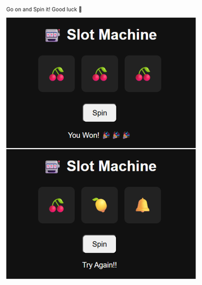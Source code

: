 Go on and Spin it! Good luck 🍒

![Win example!](assets/Win.png)
![Try Again example](assets/TryAgain.png)